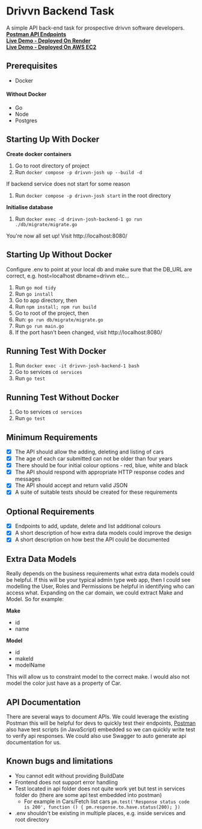# Drivvn Backend Task
A simple API back-end task for prospective drivvn software developers.\
**[Postman API Endpoints](https://www.postman.com/avionics-engineer-99532960/workspace/public-apis/collection/27922445-9a793100-b15a-45b0-9b87-ff99260f4ec2?action=share&creator=27922445)**\
**[Live Demo - Deployed On Render](https://drivvn.onrender.com/)**\
**[Live Demo - Deployed On AWS EC2](http://3.10.179.146/)**

## Prerequisites
- Docker

#### Without Docker
- Go 
- Node 
- Postgres

## Starting Up With Docker

**Create docker containers**
1. Go to root directory of project
2. Run `docker compose -p drivvn-josh up --build -d`

If backend service does not start for some reason
1. Run `docker compose -p drivvn-josh start` in the root directory

**Initialise database**
1. Run `docker exec -d drivvn-josh-backend-1 go run ./db/migrate/migrate.go`

You're now all set up! Visit http://localhost:8080/

## Starting Up Without Docker
Configure .env to point at your local db and make sure that the DB_URL are correct, e.g. host=localhost  dbname=drivvn etc...

1. Run `go mod tidy`
2. Run `go install`
3. Go to app directory, then
4. Run `npm install; npm run build`
5. Go to root of the project, then
6. Run: `go run db/migrate/migrate.go`
7. Run `go run main.go`
8. If the port hasn't been changed, visit http://localhost:8080/

## Running Test With Docker
1. Run `docker exec -it drivvn-josh-backend-1 bash`
1. Go to services `cd services`
2. Run `go test`

## Running Test Without Docker
1. Go to services `cd services`
2. Run `go test`

## Minimum Requirements
- [x] The API should allow the adding, deleting and listing of cars
- [x] The age of each car submitted can not be older than four years
- [x] There should be four initial colour options - red, blue, white and black
- [x] The API should respond with appropriate HTTP response codes and messages
- [x] The API should accept and return valid JSON
- [x] A suite of suitable tests should be created for these requirements

## Optional Requirements
- [x] Endpoints to add, update, delete and list additional colours
- [x] A short description of how extra data models could improve the design
- [x] A short description on how best the API could be documented

## Extra Data Models
Really depends on the business requirements what extra data models could be helpful. If this will be your typical admin type web app, then I could see modelling the User, Roles and Permissions be helpful in identifying who can access what. Expanding on the car domain, we could extract Make and Model. So for example: 

**Make**
- id
- name

**Model**
- id
- makeId
- modelName

This will allow us to constraint model to the correct make. I would also not model the color just have as a property of Car.

## API Documentation
There are several ways to document APIs. We could leverage the existing Postman this will be helpful for devs to quickly test their endpoints, [Postman](https://learning.postman.com/docs/writing-scripts/test-scripts/) also have test scripts (in JavaScript) embedded so we can quickly write test to verify api responses. We could also use Swagger to auto generate api documentation for us.

## Known bugs and limitations
- You cannot edit without providing BuildDate
- Frontend does not support error handling
- Test located in api folder does not quite work yet but test in services folder do (there are some api test embedded into postman)
    - For example in Cars/Fetch list cars
      `pm.test('Response status code is 200', function () {
          pm.response.to.have.status(200);
      })`
- .env shouldn't be existing in multiple places, e.g. inside services and root directory
